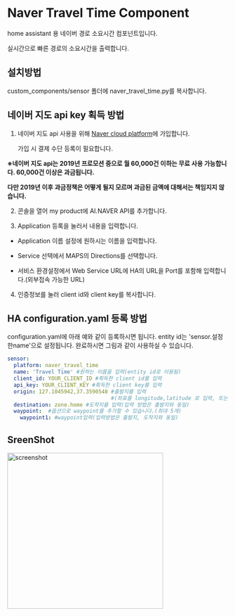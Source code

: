 Naver Travel Time Component
============================
home assistant 용 네이버 경로 소요시간 컴포넌트입니다.

실시간으로 빠른 경로의 소요시간을 출력합니다.

설치방법
---------
  custom_components/sensor 폴더에 naver_travel_time.py를 복사합니다.
  
네이버 지도 api key 획득 방법
 --------------------------  
 1) 네이버 지도 api 사용을 위해 [Naver cloud platform](https://www.ncloud.com/?language=ko-KR)에 가입합니다.

    가입 시 결제 수단 등록이 필요합니다.
 
 **※네이버 지도 api는 2019년 프로모션 중으로 월 60,000건 이하는 무료 사용 가능합니다. 60,000건 이상은 과금됩니다.**
   
   **다만 2019년 이후 과금정책은 어떻게 될지 모르며 과금된 금액에 대해서는 책임지지 않습니다.**
  
  2) 콘솔을 열어 my product에 AI.NAVER API를 추가합니다.
  
  3) Application 등록을 눌러서 내용을 입력합니다.
  
   - Application 이름 설정에 원하시는 이름을 입력합니다.
  
   - Service 선택에서 MAPS의 Directions를 선택합니다.
  
   - 서비스 환경설정에서 Web Service URL에 HA의 URL을 Port를 포함해 입력합니다.(외부접속 가능한 URL)
 
  4) 인증정보를 눌러 client id와 client key를 복사합니다.

HA configuration.yaml 등록 방법
-----------------------------  
  configuration.yaml에 아래 예와 같이 등록하시면 됩니다. entity id는 'sensor.설정한name'으로 설정됩니다. 완료하시면 그림과 같이 사용하실 수 있습니다.

~~~yaml
sensor:
  platform: naver_travel_time
  name: 'Travel Time' #원하는 이름을 입력(entity id로 이용됨)
  client_id: YOUR_CLIENT_ID #획득한 client id를 입력
  api_key: YOUR_CLIENT_KEY #획득한 client key를 입력
  origin: 127.1045942,37.3590548 #출발지를 입력
                                 #(좌표를 longitude,latitude 로 입력, 또는 좌표를 출력하는 device_tracker, zone, sensor이용가능)
  destination: zone.home #도착지를 입력(입력 방법은 출발지와 동일)
  waypoint:  #옵션으로 waypoint를 추가할 수 있습니다.(최대 5개)
    waypoint1: #waypoint입력(입력방법은 출발지, 도착지와 동일)
~~~

SreenShot
---------
<img width="355" alt="screenshot" src="https://user-images.githubusercontent.com/37936802/52165495-01ec4980-2745-11e9-86c1-d1ea2e3e1d45.png">
